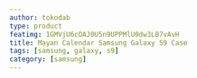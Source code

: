 ```yaml
---
author: tokodab
type: product
featimg: 1GMVjU6cOAJ0U5n9UPPMlU0dw3LB7vAvH
title: Mayan Calendar Samsung Galaxy S9 Case
tags: [samsung, galaxy, s9]
category: [samsung]
---
```

